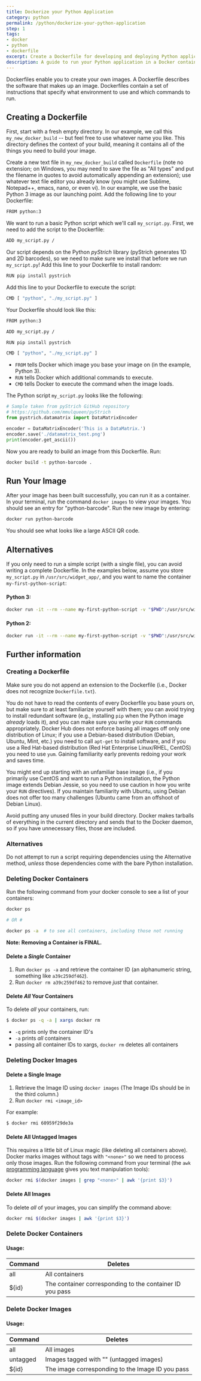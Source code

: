 ```yaml
---
title: Dockerize your Python Application
category: python
permalink: /python/dockerize-your-python-application
step: 1
tags:
- docker
- python
- dockerfile
excerpt: Create a Dockerfile for developing and deploying Python applications.
description: A guide to run your Python application in a Docker container with a Dockerfile and commands to build, run, and manage your Docker images.
---
```


Dockerfiles enable you to create your own images. A Dockerfile describes the software that makes up an image. Dockerfiles contain a set of instructions that specify what environment to use and which commands to run.

## Creating a Dockerfile

First, start with a fresh empty directory. In our example, we call this `my_new_docker_build` -- but feel free to use whatever name you like. This directory defines the context of your build, meaning it contains all of the things you need to build your image.

Create a new text file in `my_new_docker_build` called `Dockerfile` (note no extension; on Windows, you may need to save the file as "All types" and put the filename in quotes to avoid automatically appending an extension); use whatever text file editor you already know (you might use Sublime, Notepad++, emacs, nano, or even vi). In our example, we use the basic Python 3 image as our launching point. Add the following line to your Dockerfile:

```bash
FROM python:3
```

We want to run a basic Python script which we'll call `my_script.py`. First, we need to add the script to the Dockerfile:

 ```bash
 ADD my_script.py /
 ```

Our script depends on the Python *pyStrich* library (pyStrich generates 1D and 2D barcodes), so we need to make sure we install that before we run `my_script.py`! Add this line to your Dockerfile to install random:

```bash
RUN pip install pystrich
```

Add this line to your Dockerfile to execute the script:

```bash
CMD [ "python", "./my_script.py" ]
```

Your Dockerfile should look like this:

```bash
FROM python:3

ADD my_script.py /

RUN pip install pystrich

CMD [ "python", "./my_script.py" ]
```

- `FROM` tells Docker which image you base your image on (in the example, Python 3).
- `RUN` tells Docker which additional commands to execute.
- `CMD` tells Docker to execute the command when the image loads.

The Python script `my_script.py` looks like the following:

```python
# Sample taken from pyStrich GitHub repository
# https://github.com/mmulqueen/pyStrich
from pystrich.datamatrix import DataMatrixEncoder

encoder = DataMatrixEncoder('This is a DataMatrix.')
encoder.save('./datamatrix_test.png')
print(encoder.get_ascii())
```

Now you are ready to build an image from this Dockerfile. Run:

```bash
docker build -t python-barcode .
```

## Run Your Image
After your image has been built successfully, you can run it as a container. In your terminal, run the command `docker images` to view your images. You should see an entry for "python-barcode". Run the new image by entering:

```bash
docker run python-barcode
```

You should see what looks like a large ASCII QR code.

## Alternatives
If you only need to run a simple script (with a single file), you can avoid writing a complete Dockerfile. In the examples below, assume you store `my_script.py` in `/usr/src/widget_app/`, and you want to name the container `my-first-python-script`:

#### Python 3:
```bash
docker run -it --rm --name my-first-python-script -v "$PWD":/usr/src/widget_app python:3 python my_script.py
```

#### Python 2:
```bash
docker run -it --rm --name my-first-python-script -v "$PWD":/usr/src/widget_app python:2 python my_script.py
```

## Further information

### Creating a Dockerfile
Make sure you do not append an extension to the Dockerfile (i.e., Docker does not recognize `Dockerfile.txt`).

You do not have to read the contents of every Dockerfile you base yours on, but make sure to at least familiarize yourself with them; you can avoid trying to install redundant software (e.g., installing `pip` when the Python image *already* loads it), and you can make sure you write your `RUN` commands appropriately. Docker Hub does not enforce basing all images off only one distribution of Linux; if you use a Debian-based distribution (Debian, Ubuntu, Mint, etc.) you need to call `apt-get` to install software, and if you use a Red Hat-based distribution (Red Hat Enterprise Linux/RHEL, CentOS) you need to use `yum`. Gaining familiarity early prevents redoing your work and saves time.

You might end up starting with an unfamiliar base image (i.e., if you primarily use CentOS and want to run a Python installation, the Python image extends Debian Jessie, so you need to use caution in how you write your `RUN` directives). If you maintain familiarity with Ubuntu, using Debian does not offer too many challenges (Ubuntu came from an offshoot of Debian Linux).

Avoid putting any unused files in your build directory. Docker makes tarballs of everything in the current directory and sends that to the Docker daemon, so if you have unnecessary files, those are included.

### Alternatives
Do not attempt to run a script requiring dependencies using the Alternative method, *unless* those dependencies come with the bare Python installation.

### Deleting Docker Containers
Run the following command from your docker console to see a list of your containers:

```bash
docker ps

# OR #

docker ps -a  # to see all containers, including those not running
```

**Note: Removing a Container is FINAL.**

#### Delete a *Single* Container

1. Run `docker ps -a` and retrieve the container ID (an alphanumeric string, something like `a39c259df462`).
2. Run `docker rm a39c259df462` to remove *just* that container.

#### Delete *All* Your Containers

To delete *all* your containers, run:

```bash
$ docker ps -q -a | xargs docker rm
```

- `-q` prints only the container ID's
- `-a` prints *all* containers
- passing all container IDs to xargs, `docker rm` deletes all containers

### Deleting Docker Images

#### Delete a Single Image

1. Retrieve the Image ID using `docker images` (The Image IDs should be in the third column.)
2. Run `docker rmi <image_id>`

For example:

```bash
$ docker rmi 60959f29de3a
```

#### Delete All Untagged Images

This requires a little bit of Linux magic (like deleting all containers above). Docker marks images without tags with `"<none>"` so we need to process only those images. Run the following command from your terminal (the `awk` [programming language](https://en.wikipedia.org/wiki/AWK) gives you text manipulation tools):

```bash
docker rmi $(docker images | grep "<none>" | awk '{print $3}')
```

#### Delete All Images
To delete *all* of your images, you can simplify the command above:

```bash
docker rmi $(docker images | awk '{print $3}')
```

### Delete Docker Containers

#### Usage:

|  Command  |                    Deletes                       |
|-----------|--------------------------------------------------|
| all       | All containers                                       |
| ${id}     | The container corresponding to the container ID you pass |


### Delete Docker Images

#### Usage:

|  Command  |                    Deletes                       |
|-----------|--------------------------------------------------|
| all       | All images                                       |
| untagged  | Images tagged with "<none>" (untagged images)    |
| ${id}     | The image corresponding to the Image ID you pass |

